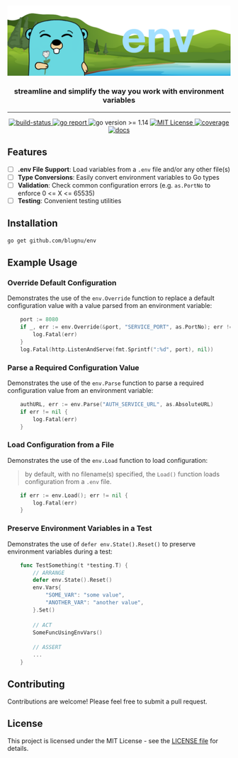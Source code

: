 <div align="center" style="margin-bottom:20px">
  <img src=".assets/banner.png" alt="env" />
  <!-- <hr> -->
  <div align="center">
  <h3>streamline and simplify the way you work with environment variables</h3>
  </div>
  <hr>
  <div align="center">
    <a href="https://github.com/blugnu/env/actions/workflows/release.yml">
      <img alt="build-status" src="https://github.com/blugnu/env/actions/workflows/release.yml/badge.svg"/>
    </a>
    <a href="https://goreportcard.com/report/github.com/blugnu/env" >
      <img alt="go report" src="https://goreportcard.com/badge/github.com/blugnu/env"/>
    </a>
    <a>
      <img alt="go version >= 1.14" src="https://img.shields.io/github/go-mod/go-version/blugnu/env?style=flat-square"/>
    </a>
    <a href="https://github.com/blugnu/env/blob/master/LICENSE">
      <img alt="MIT License" src="https://img.shields.io/github/license/blugnu/env?color=%234275f5&style=flat-square"/>
    </a>
    <a href="https://coveralls.io/github/blugnu/env?branch=master">
      <img alt="coverage" src="https://img.shields.io/coveralls/github/blugnu/env?style=flat-square"/>
    </a>
    <a href="https://pkg.go.dev/github.com/blugnu/env">
      <img alt="docs" src="https://pkg.go.dev/badge/github.com/blugnu/env"/>
    </a>
  </div>
</div>

## Features

- [ ] **.env File Support**: Load variables from a `.env` file and/or any other file(s)
- [ ] **Type Conversions**: Easily convert environment variables to Go types
- [ ] **Validation**: Check common configuration errors (e.g. `as.PortNo` to enforce 0 <= X <= 65535)
- [ ] **Testing**: Convenient testing utilities

## Installation

```bash
go get github.com/blugnu/env
```

## Example Usage

### Override Default Configuration

Demonstrates the use of the `env.Override` function to replace a default
configuration value with a value parsed from an environment variable:

```go
    port := 8080
    if _, err := env.Override(&port, "SERVICE_PORT", as.PortNo); err != nil {
        log.Fatal(err)
    }
    log.Fatal(http.ListenAndServe(fmt.Sprintf(":%d", port), nil))
```

### Parse a Required Configuration Value

Demonstrates the use of the `env.Parse` function to parse a required
configuration value from an environment variable:

```go
    authURL, err := env.Parse("AUTH_SERVICE_URL", as.AbsoluteURL)
    if err != nil {
        log.Fatal(err)
    }
```

### Load Configuration from a File

Demonstrates the use of the `env.Load` function to load configuration:

> by default, with no filename(s) specified, the `Load()` function
> loads configuration from a `.env` file.

```go
    if err := env.Load(); err != nil {
        log.Fatal(err)
    }
```

### Preserve Environment Variables in a Test

Demonstrates the use of `defer env.State().Reset()` to preserve environment
variables during a test:

```go
    func TestSomething(t *testing.T) {
        // ARRANGE
        defer env.State().Reset()
        env.Vars{
            "SOME_VAR": "some value",
            "ANOTHER_VAR": "another value",
        }.Set()

        // ACT
        SomeFuncUsingEnvVars()

        // ASSERT
        ...
    }
```

## Contributing

Contributions are welcome! Please feel free to submit a pull request.

## License

This project is licensed under the MIT License - see the [LICENSE file](LICENSE)
for details.
